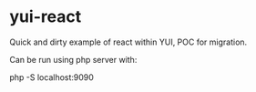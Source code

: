 # yui-react
Quick and dirty example of react within YUI, POC for migration.

Can be run using php server with:

php -S localhost:9090
